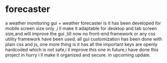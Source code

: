 # forecaster
a weather monitoring gui + weather forecaster 
is it has been developed for mobile screen size only ,i ll make it adaptable for desktop and tab screen size,and will improve the gui
,till now no front-end framework or any css utility framework have been used, all gui customization has been done with plain css and js,
one more thing is it has all the important keys are openly hardcoded which is not safe,i ll improve this one in future,i have done this project in hurry i ll make it organized and secure.
in upcoming update.

